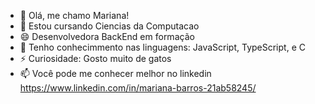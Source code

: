 - 👋 Olá, me chamo Mariana! 
- 👀 Estou cursando Ciencias da Computacao
- 😄 Desenvolvedora BackEnd em formação
- 🌱 Tenho conhecimmento nas linguagens: JavaScript, TypeScript, e C
- ⚡ Curiosidade: Gosto muito de gatos
- 📫 Você pode me conhecer melhor no linkedin https://www.linkedin.com/in/mariana-barros-21ab58245/

<!---
MariMeng/MariMeng is a ✨ special ✨ repository because its `README.md` (this file) appears on your GitHub profile.
You can click the Preview link to take a look at your changes.
--->
